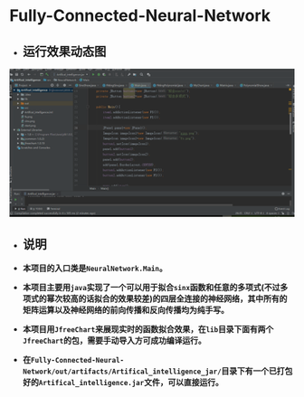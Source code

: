 # Fully-Connected-Neural-Network

+ ## 运行效果动态图
![show](https://github.com/cordercorder/Fully-Connected-Neural-Network/blob/master/show.gif)

+ ## 说明

+ **本项目的入口类是`NeuralNetwork.Main`。**

+ **本项目主要用`java`实现了一个可以用于拟合`sinx`函数和任意的多项式(不过多项式的幂次较高的话拟合的效果较差)的四层全连接的神经网络，其中所有的矩阵运算以及神经网络的前向传播和反向传播均为纯手写。**

+ **本项目用`JfreeChart`来展现实时的函数拟合效果，在`lib`目录下面有两个`JfreeChart`的包，需要手动导入方可成功编译运行。**

+ **在`Fully-Connected-Neural-Network/out/artifacts/Artifical_intelligence_jar/`目录下有一个已打包好的`Artifical_intelligence.jar`文件，可以直接运行。**
